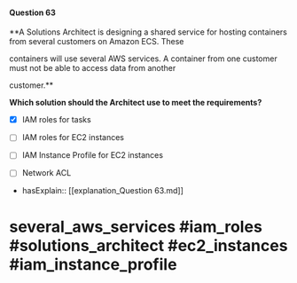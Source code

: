 #### Question  63

**A Solutions Architect is designing a shared service for hosting containers from several customers on Amazon ECS. These

containers will use several AWS services. A container from one customer must not be able to access data from another

customer.**

**Which solution should the Architect use to meet the requirements?**

- [x] IAM roles for tasks

- [ ] IAM roles for EC2 instances

- [ ] IAM Instance Profile for EC2 instances

- [ ] Network ACL

- hasExplain:: [[explanation_Question  63.md]]

# several_aws_services #iam_roles #solutions_architect #ec2_instances #iam_instance_profile
